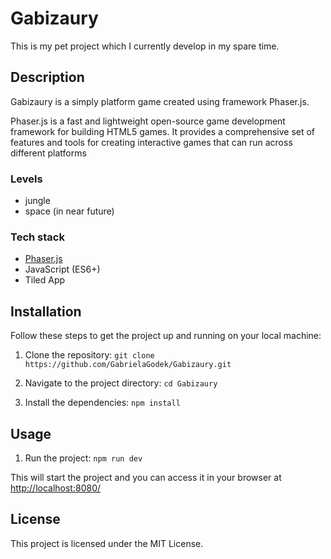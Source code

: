 # Gabizaury
This is my pet project which I currently develop in my spare time. 

## Description
Gabizaury is a simply platform game created using framework Phaser.js. 

Phaser.js is a fast and lightweight open-source game development framework for building HTML5 games. It provides a comprehensive set of features and tools for creating interactive games that can run across different platforms

### Levels
- jungle
- space (in near future)

### Tech stack
- [Phaser.js](https://phaser.io/)
- JavaScript (ES6+)
- Tiled App

## Installation
Follow these steps to get the project up and running on your local machine:
1. Clone the repository:
   `git clone https://github.com/GabrielaGodek/Gabizaury.git `

2. Navigate to the project directory:
`cd Gabizaury`

3. Install the dependencies:
`npm install`

## Usage
1. Run the project:
 `npm run dev`

This will start the project and you can access it in your browser at [http://localhost:8080/](http://localhost:8080/)




## License
This project is licensed under the MIT License.
